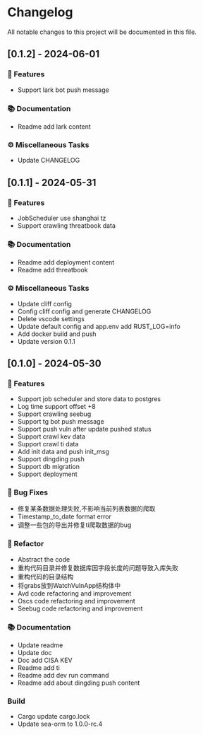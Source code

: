 # Changelog

All notable changes to this project will be documented in this file.

## [0.1.2] - 2024-06-01

### 🚀 Features

- Support lark bot push message

### 📚 Documentation

- Readme add lark content

### ⚙️ Miscellaneous Tasks

- Update CHANGELOG

## [0.1.1] - 2024-05-31

### 🚀 Features

- JobScheduler use shanghai tz
- Support crawling threatbook data

### 📚 Documentation

- Readme add deployment content
- Readme add threatbook

### ⚙️ Miscellaneous Tasks

- Update cliff config
- Config cliff config and generate CHANGELOG
- Delete vscode settings
- Update default config and app.env add RUST_LOG=info
- Add docker build and push
- Update version 0.1.1

## [0.1.0] - 2024-05-30

### 🚀 Features

- Support job scheduler and store data to postgres
- Log time support offset +8
- Support crawling seebug
- Support tg bot push message
- Support push vuln after update pushed status
- Support crawl kev data
- Support crawl ti data
- Add init data and push init_msg
- Support dingding push
- Support db migration
- Support deployment

### 🐛 Bug Fixes

- 修复某条数据处理失败,不影响当前列表数据的爬取
- Timestamp_to_date format error
- 调整一些包的导出并修复ti爬取数据的bug

### 🚜 Refactor

- Abstract the code
- 重构代码目录并修复数据库因字段长度的问题导致入库失败
- 重构代码的目录结构
- 将grabs放到WatchVulnApp结构体中
- Avd code refactoring and improvement
- Oscs code refactoring and improvement
- Seebug code refactoring and improvement

### 📚 Documentation

- Update readme
- Update doc
- Doc add CISA KEV
- Readme add ti
- Readme add dev run command
- Readme add about dingding push content

### Build

- Cargo update cargo.lock
- Update sea-orm to 1.0.0-rc.4

<!-- generated by git-cliff -->

